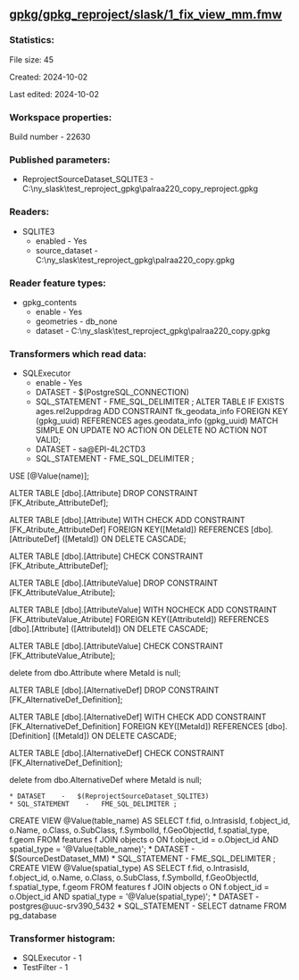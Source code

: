 ﻿## [gpkg/gpkg_reproject/slask/1_fix_view_mm.fmw](https://github.com/kicki58/kix_working_dir/blob/master/gpkg/gpkg_reproject/slask/1_fix_view_mm.fmw)

### Statistics:
File size: 45

Created: 2024-10-02

Last edited: 2024-10-02


### Workspace properties:
Build number    - 22630

### Published parameters:
*  ReprojectSourceDataset_SQLITE3    -   C:\ny_slask\test_reproject_gpkg\palraa220_copy_reproject.gpkg

### Readers:
*  SQLITE3
    * enabled    -  Yes
    * source_dataset    -   C:\ny_slask\test_reproject_gpkg\palraa220_copy.gpkg

### Reader feature types:
*  gpkg_contents
    * enable - Yes
    * geometries - db_none
    * dataset - C:\ny_slask\test_reproject_gpkg\palraa220_copy.gpkg

### Transformers which read data:
*  SQLExecutor
    * enable    -   Yes
    * DATASET    -   $(PostgreSQL_CONNECTION)
    * SQL_STATEMENT    -   FME_SQL_DELIMITER ;
ALTER TABLE IF EXISTS ages.rel2uppdrag
    ADD CONSTRAINT fk_geodata_info FOREIGN KEY (gpkg_uuid)
    REFERENCES ages.geodata_info (gpkg_uuid) MATCH SIMPLE
    ON UPDATE NO ACTION
    ON DELETE NO ACTION
    NOT VALID;
    * DATASET    -   sa@EPI-4L2CTD3
    * SQL_STATEMENT    -   FME_SQL_DELIMITER ;

USE [@Value(name)];


ALTER TABLE [dbo].[Attribute] DROP CONSTRAINT [FK_Atribute_AttributeDef];


ALTER TABLE [dbo].[Attribute]  WITH CHECK ADD  CONSTRAINT [FK_Atribute_AttributeDef] FOREIGN KEY([MetaId])
REFERENCES [dbo].[AttributeDef] ([MetaId])
ON DELETE CASCADE;

ALTER TABLE [dbo].[Attribute] CHECK CONSTRAINT [FK_Atribute_AttributeDef];

ALTER TABLE [dbo].[AttributeValue] DROP CONSTRAINT [FK_AttributeValue_Atribute];

ALTER TABLE [dbo].[AttributeValue]  WITH NOCHECK ADD  CONSTRAINT [FK_AttributeValue_Atribute] FOREIGN KEY([AttributeId])
REFERENCES [dbo].[Attribute] ([AttributeId])
ON DELETE CASCADE;

ALTER TABLE [dbo].[AttributeValue] CHECK CONSTRAINT [FK_AttributeValue_Atribute];

delete from dbo.Attribute where MetaId is null;

ALTER TABLE [dbo].[AlternativeDef] DROP CONSTRAINT [FK_AlternativeDef_Definition];

ALTER TABLE [dbo].[AlternativeDef]  WITH CHECK ADD  CONSTRAINT [FK_AlternativeDef_Definition] FOREIGN KEY([MetaId])
REFERENCES [dbo].[Definition] ([MetaId])
ON DELETE CASCADE;

ALTER TABLE [dbo].[AlternativeDef] CHECK CONSTRAINT [FK_AlternativeDef_Definition];

delete from dbo.AlternativeDef where MetaId is null;

    * DATASET    -   $(ReprojectSourceDataset_SQLITE3)
    * SQL_STATEMENT    -   FME_SQL_DELIMITER ;
CREATE VIEW @Value(table_name) AS SELECT f.fid, o.IntrasisId, f.object_id, o.Name, o.Class, o.SubClass, f.SymbolId, f.GeoObjectId, f.spatial_type, f.geom FROM features f JOIN objects o ON f.object_id = o.Object_id AND spatial_type = '@Value(table_name)';
    * DATASET    -   $(SourceDestDataset_MM)
    * SQL_STATEMENT    -   FME_SQL_DELIMITER ;
CREATE VIEW @Value(spatial_type) AS SELECT f.fid, o.IntrasisId, f.object_id, o.Name, o.Class, o.SubClass, f.SymbolId, f.GeoObjectId, f.spatial_type, f.geom FROM features f JOIN objects o ON f.object_id = o.Object_id AND spatial_type = '@Value(spatial_type)';
    * DATASET    -   postgres@uuc-srv390_5432
    * SQL_STATEMENT    -   SELECT datname FROM pg_database



### Transformer histogram:
*  SQLExecutor    -   1
*  TestFilter    -   1

